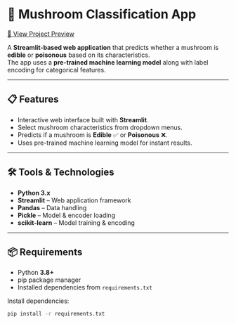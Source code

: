 # 🍄 Mushroom Classification App

[🔗 View Project Preview](preview.jpg)

A **Streamlit-based web application** that predicts whether a mushroom is **edible** or **poisonous** based on its characteristics.  
The app uses a **pre-trained machine learning model** along with label encoding for categorical features.

---

## 📋 Features
- Interactive web interface built with **Streamlit**.
- Select mushroom characteristics from dropdown menus.
- Predicts if a mushroom is **Edible** ✅ or **Poisonous** ❌.
- Uses pre-trained machine learning model for instant results.

---

## 🛠 Tools & Technologies
- **Python 3.x**
- **Streamlit** – Web application framework
- **Pandas** – Data handling
- **Pickle** – Model & encoder loading
- **scikit-learn** – Model training & encoding

---

## 📦 Requirements
- Python **3.8+**
- pip package manager
- Installed dependencies from `requirements.txt`

Install dependencies:
```bash
pip install -r requirements.txt
